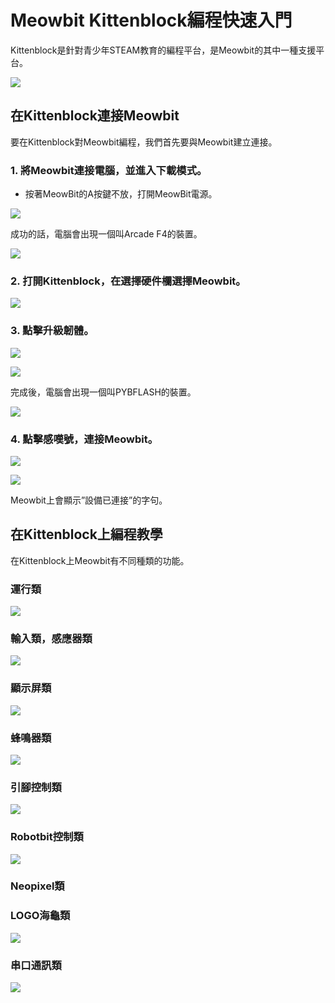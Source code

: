 # Meowbit Kittenblock編程快速入門

Kittenblock是針對青少年STEAM教育的編程平台，是Meowbit的其中一種支援平台。

![](../functional_module/PWmodules/images/kbbanner.png)

## 在Kittenblock連接Meowbit

要在Kittenblock對Meowbit編程，我們首先要與Meowbit建立連接。

### 1. 將Meowbit連接電腦，並進入下載模式。

- 按著MeowBit的A按鍵不放，打開MeowBit電源。

![](./images/kb1.jpg)

成功的話，電腦會出現一個叫Arcade F4的裝置。

![](./images/kb2.png)

### 2. 打開Kittenblock，在選擇硬件欄選擇Meowbit。

![](./images/kb3.png)

### 3. 點擊升級韌體。

![](./images/kb4.png)

![](./images/kb5.png)

完成後，電腦會出現一個叫PYBFLASH的裝置。

![](./images/kb6.png)

### 4. 點擊感嘆號，連接Meowbit。

![](./images/kb7.png)

![](./images/kb8.png)

Meowbit上會顯示”設備已連接”的字句。

## 在Kittenblock上編程教學

在Kittenblock上Meowbit有不同種類的功能。

### 運行類

![](./images/kb9.png)

### 輸入類，感應器類

![](./images/kb10.png)

### 顯示屏類

![](./images/kb11.png)

### 蜂鳴器類

![](./images/kb12.png)

### 引腳控制類

![](./images/kb13.png)

### Robotbit控制類

![](./images/kb15.png)

### Neopixel類

### LOGO海龜類

![](./images/kb16.png)

### 串口通訊類

![](./images/kb14.png)